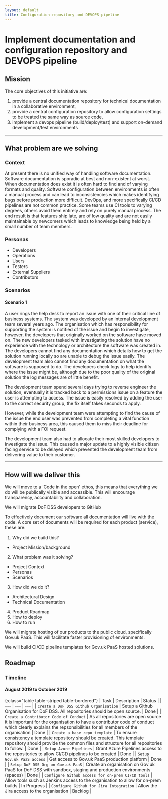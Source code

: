 ```yaml
---
layout: default
title: Configuration repository and DEVOPS pipeline
---
```


# Implement documentation and configuration repository and DEVOPS pipeline

## Mission

The core objectives of this initiative are:

1. provide a central documentation repository for technical documentation in a collaborative environment,
2. provide a central configuration repository to allow configuration settings to be treated the same way as source code,
3. implement a devops pipeline (build/deploy/test) and support on-demand development/test environments

<hr />

## What problem are we solving

### Context

At present there is no unified way of handling software documentation. Software documentation is sporadic at best and non-existent at worst. When documentation does exist it is often hard to find and of varying formats and quality. Software configuration between environments is often a manual process and can lead to inconsistencies which makes identifying bugs before production more difficult. DevOps, and more specifically CI/CD pipelines are not common practice. Some teams use CI tools to varying degrees, others avoid them entirely and rely on purely manual process. The end result is that features ship late, are of low quality and are not easily maintainable by newcomers which leads to knowledge being held by a small number of team members.

### Personas

* Developers
* Operations
* Users
* Testers
* External Suppliers
* Contributors

### Scenarios

#### Scenario 1

A user rings the help desk to report an issue with one of their critical line of business systems. The system was developed by an internal development team several years ago. The organisation which has responsibility for supporting the system is notified of the issue and begin to investigate, however, the developers that originally worked on the software have moved on. The new developers tasked with investigating the solution have no experience with the technology or architecture the software was created in. The developers cannot find any documentation which details how to get the solution running locally so are unable to debug the issue easily. The development team also cannot find any documentation on what the software is supposed to do. The developers check logs to help identify where the issue might be, although due to the poor quality of the original solution the log messages are of little benefit.

The development team spend several days trying to reverse engineer the solution, eventually it is tracked back to a permissions issue on a feature the user is attempting to access. The issue is easily resolved by adding the user to the correct security group, the fix itself takes seconds to apply.

However, while the development team were attempting to find the cause of the issue the end user was prevented from completing a vital function within their business area, this caused them to miss their deadline for complying with a FOI request.

The development team also had to allocate their most skilled developers to investigate the issue. This caused a major update to a highly visible citizen facing service to be delayed which prevented the development team from delivering value to their customer.

<hr />

## How will we deliver this

We will move to a 'Code in the open' ethos, this means that everything we do will be publically visible and accessible. This will encourage transparency, accountability and collaboration.

We will migrate DoF DSS developers to GitHub

To effectively document our software all documentation will live with the code.
A core set of documents will be required for each product (service), these are:

1. Why did we build this?
  * Project Mission/background
2. What problem was it solving?
  * Project Context
  * Personas
  * Scenarios
3. How did we do it?
  * Architectural Design
  * Technical Documentation
4. Product Roadmap
5. How to deploy
6. How to run

We will migrate hosting of our products to the public cloud, specifically Gov.uk PaaS. This will facilitate faster provisioning of environments.

We will build CI/CD pipeline templates for Gov.uk PaaS hosted solutions.

## Roadmap

### Timeline

#### August 2019 to October 2019

{:class="table table-striped table-bordered"}
| Task | Description | Status |
| --- | --- | --- |
| `Create a DoF DSS Github Organisation` | Setup a Github Organisation for DoF DSS. All repositories should be open source. | Done |
| `Create a Contributor Code of Conduct` | As all repositories are open source it is important for the organisation to have a contributor code of conduct which clearly explains the repsonsibilities for all members of the organisation | Done |
| `Create a base repo template` | To ensure consistency a template repository should be created. This template repository should provide the common files and structure for all repositories to follow. | Done |
| `Setup Azure Pipelines` | Grant Azure Pipelines access to the repositories to allow CI/CD pipelines to be created | Done |
| `Setup Gov.uk PaaS access` | Get access to Gov.uk PaaS production platform | Done |
| `Setup DoF DSS Org on Gov.uk PaaS` | Create an organisation on Gov.uk PaaS for DoF DSS with sandbox, staging and production environments (spaces) | Done |
| `Configure Github access for on-prem CI/CD tools` | Allow tools such as Jenkins access to the organisation to allow for on-prem builds | In Progress |
| `Configure Github for Jira Integration` | Allow the Jira access to the organisation | Backlog |
